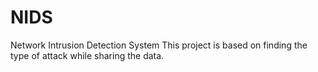 # NIDS
Network Intrusion Detection System 
This project is based on finding the type of attack while sharing the data.

